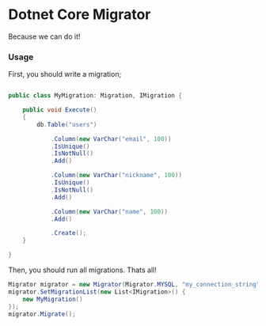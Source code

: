# Dotnet Core Migrator

Because we can do it!

### Usage 

First, you should write a migration;

```csharp

public class MyMigration: Migration, IMigration {

    public void Execute()
    {
        db.Table("users")

            .Column(new VarChar("email", 100))
            .IsUnique()
            .IsNotNull()
            .Add()

            .Column(new VarChar("nickname", 100))
            .IsUnique()
            .IsNotNull()
            .Add()

            .Column(new VarChar("name", 100))
            .Add()

            .Create();
    }

} 
```

Then, you should run all migrations. Thats all!

```csharp
Migrator migrator = new Migrator(Migrator.MYSQL, "my_connection_string");
migrator.SetMigrationList(new List<IMigration>() {
    new MyMigration()
});
migrator.Migrate();
```